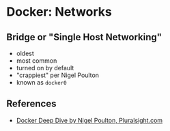 # Docker: Networks

## Bridge or "Single Host Networking"

- oldest
- most common
- turned on by default
- "crappiest" per Nigel Poulton
- known as `docker0`

## References

- [Docker Deep Dive by Nigel Poulton, Pluralsight.com](https://www.pluralsight.com/courses/docker-deep-dive-update)
